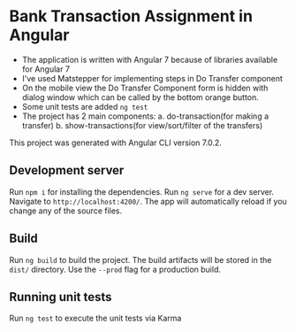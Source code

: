 # Bank Transaction Assignment in Angular

- The application is written with Angular 7 because of libraries available for Angular 7
- I've used Matstepper for implementing steps in Do Transfer component
- On the mobile view the Do Transfer Component form is hidden with dialog window which can be called by the bottom orange button.
- Some unit tests are added `ng test`
- The project has 2 main components: 
    a. do-transaction(for making a transfer)
    b. show-transactions(for view/sort/filter of the transfers)

This project was generated with Angular CLI version 7.0.2.

## Development server
Run `npm i` for installing the dependencies.
Run `ng serve` for a dev server. Navigate to `http://localhost:4200/`. The app will automatically reload if you change any of the source files.

## Build

Run `ng build` to build the project. The build artifacts will be stored in the `dist/` directory. Use the `--prod` flag for a production build.

## Running unit tests

Run `ng test` to execute the unit tests via Karma

